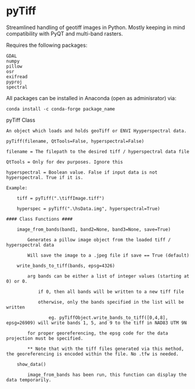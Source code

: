 # pyTiff
Streamlined handling of geotiff images in Python. Mostly keeping in mind compatibility with PyQT and multi-band rasters.

Requires the following packages:

	GDAL
	numpy
	pillow
	osr
	exifread
	pyproj
	spectral
	
All packages can be installed in Anaconda (open as adminisrator) via:

	conda install -c conda-forge package_name
	

pyTiff Class

	An object which loads and holds geoTiff or ENVI Hyyperspectral data.
	
	pyTiff(filename, QtTools=False, hyperspectral=False)
	
	filename = The filepath to the desired tiff / hyperspectral data file
	
	QtTools = Only for dev purposes. Ignore this
	
	hyperspectral = Boolean value. False if input data is not hyperspectral. True if it is.
	
	Example:
	
		tiff = pyTiff(".\tiffImage.tiff")
		
		hyperspec = pyTiff(".\hsData.img", hyperspectral=True)
		
	#### Class Functions ####
			
		image_from_bands(band1, band2=None, band3=None, save=True)
		
			Generates a pillow image object from the loaded tiff / hyperspectral data
			
			Will save the image to a .jpeg file if save == True (default)
			
		write_bands_to_tiff(bands, epsg=4326)
		
			arg bands can be either a list of integer values (starting at 0) or 0.
			
				if 0, then all bands will be written to a new tiff file
				
				otherwise, only the bands specified in the list will be written
				
					eg. pyTiffObject.write_bands_to_tiff([0,4,8], epsg=26909) will write bands 1, 5, and 9 to the tiff in NAD83 UTM 9N
					
			for proper georeferencing, the epsg code for the data projection must be specified.
			
			** Note that with the tiff files generated via this method, the georeferencing is encoded within the file. No .tfw is needed.
			
		show_data()
		
			image_from_bands has been run, this function can display the data temporarily.
	
	